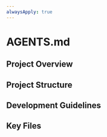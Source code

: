 ```yaml
---
alwaysApply: true
---
```


# AGENTS.md

## Project Overview

## Project Structure

## Development Guidelines

## Key Files
